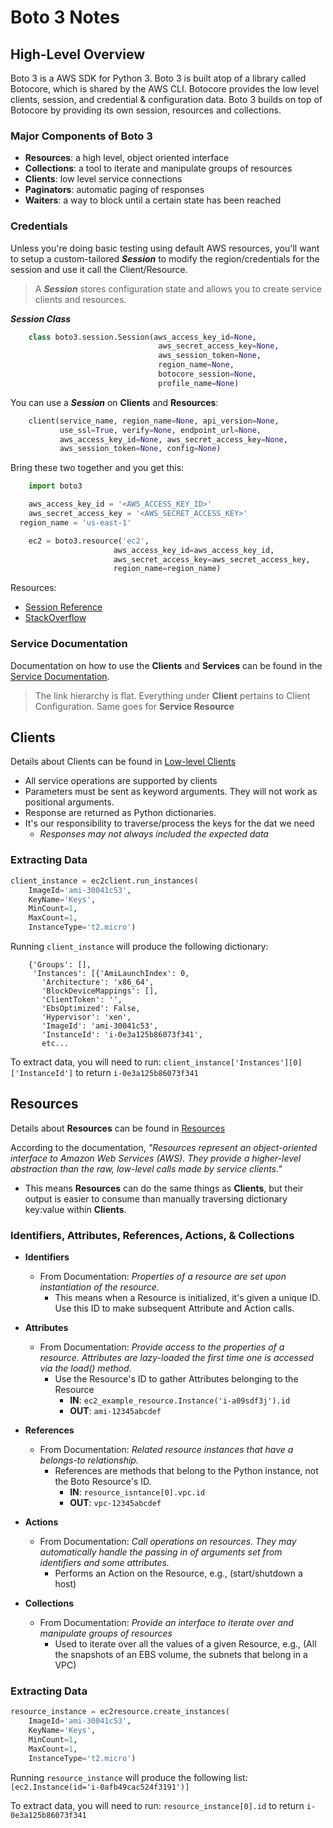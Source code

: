 # Boto 3 Notes

## High-Level Overview

Boto 3 is a AWS SDK for Python 3. Boto 3 is built atop of a library called Botocore, which is shared by the AWS CLI. Botocore provides the low level clients, session, and credential & configuration data. Boto 3 builds on top of Botocore by providing its own session, resources and collections.

### Major Components of Boto 3

-   **Resources**: a high level, object oriented interface
-   **Collections**: a tool to iterate and manipulate groups of resources
-   **Clients**: low level service connections
-   **Paginators**: automatic paging of responses
-   **Waiters**: a way to block until a certain state has been reached

### Credentials

Unless you're doing basic testing using default AWS resources, you'll want to setup a custom-tailored _**Session**_ to modify the region/credentials for the session and use it call the Client/Resource.

> A _**Session**_ stores configuration state and allows you to create service clients and resources.

_**Session Class**_

```python
    class boto3.session.Session(aws_access_key_id=None,
                                 aws_secret_access_key=None,
                                 aws_session_token=None,
                                 region_name=None,
                                 botocore_session=None,
                                 profile_name=None)
```

You can use a _**Session**_ on **Clients** and **Resources**:

```python
    client(service_name, region_name=None, api_version=None,
           use_ssl=True, verify=None, endpoint_url=None,
           aws_access_key_id=None, aws_secret_access_key=None,
           aws_session_token=None, config=None)
```

Bring these two together and you get this:

```python
    import boto3

    aws_access_key_id = '<AWS_ACCESS_KEY_ID>'
    aws_secret_access_key = '<AWS_SECRET_ACCESS_KEY>'
  region_name = 'us-east-1'

    ec2 = boto3.resource('ec2',
                       aws_access_key_id=aws_access_key_id,
                       aws_secret_access_key=aws_secret_access_key,
                       region_name=region_name)
```

Resources:

-   [Session Reference](https://boto3.readthedocs.io/en/latest/reference/core/session.html)
-   [StackOverflow](https://stackoverflow.com/questions/42809096/difference-in-boto3-between-resource-client-and-session/42818143#42818143)

### Service Documentation

Documentation on how to use the **Clients** and **Services** can be found in the [Service Documentation](http://boto3.readthedocs.io/en/latest/reference/services/index.html).

> The link hierarchy is flat. Everything under **Client** pertains to Client Configuration. Same goes for **Service Resource**

## Clients

Details about Clients can be found in [Low-level Clients](https://boto3.readthedocs.io/en/latest/guide/clients.html)

-   All service operations are supported by clients
-   Parameters must be sent as keyword arguments. They will not work as positional arguments.
-   Response are returned as Python dictionaries.
-   It's our responsibility to traverse/process the keys for the dat we need
    -   _Responses may not always included the expected data_  

### Extracting Data

```Python
client_instance = ec2client.run_instances(
    ImageId='ami-30041c53',
    KeyName='Keys',
    MinCount=1,
    MaxCount=1,
    InstanceType='t2.micro')
```

Running `client_instance` will produce the following dictionary:

        {'Groups': [],
         'Instances': [{'AmiLaunchIndex': 0,
           'Architecture': 'x86_64',
           'BlockDeviceMappings': [],
           'ClientToken': '',
           'EbsOptimized': False,
           'Hypervisor': 'xen',
           'ImageId': 'ami-30041c53',
           'InstanceId': 'i-0e3a125b86073f341',
           etc...

To extract data, you will need to run: `client_instance['Instances'][0]['InstanceId']` to return `i-0e3a125b86073f341`

## Resources

Details about **Resources** can be found in [Resources](https://boto3.readthedocs.io/en/latest/guide/resources.html)

According to the documentation, _"Resources represent an object-oriented interface to Amazon Web Services (AWS). They provide a higher-level abstraction than the raw, low-level calls made by service clients."_

-   This means **Resources** can do the same things as **Clients**, but their output is easier to consume than manually traversing dictionary key:value within **Clients**.

### Identifiers, Attributes, References, Actions, & Collections

-   **Identifiers**

    -   From Documentation: _Properties of a resource are set upon instantiation of the resource._
        -   This means when a Resource is initialized, it's given a unique ID. Use this ID to make subsequent Attribute and Action calls.

-   **Attributes**

    -   From Documentation: _Provide access to the properties of a resource. Attributes are lazy-loaded the first time one is accessed via the load() method._
        -   Use the Resource's ID to gather Attributes belonging to the Resource
            -   **IN**: `ec2_example_resource.Instance('i-a09sdf3j').id`
            -   **OUT**: `ami-12345abcdef`

-   **References**                       

    -   From Documentation: _Related resource instances that have a belongs-to relationship._
        -   References are methods that belong to the Python instance, not the Boto Resource's ID.
            -   **IN**: `resource_isntance[0].vpc.id`
            -   **OUT**: `vpc-12345abcdef`


-   **Actions**  

    -   From Documentation: _Call operations on resources. They may automatically handle the passing in of arguments set from identifiers and some attributes._
        -   Performs an Action on the Resource, e.g., (start/shutdown a host)


-   **Collections**

    -   From Documentation: _Provide an interface to iterate over and manipulate groups of resources_
        -   Used to iterate over all the values of a given Resource, e.g., (All the snapshots of an EBS volume, the subnets that belong in a VPC)

### Extracting Data

```python
resource_instance = ec2resource.create_instances(
    ImageId='ami-30041c53',
    KeyName='Keys',
    MinCount=1,
    MaxCount=1,
    InstanceType='t2.micro')
```

Running `resource_instance` will produce the following list: `[ec2.Instance(id='i-0afb49cac524f3191')]`

To extract data, you will need to run: `resource_instance[0].id` to return `i-0e3a125b86073f341`
